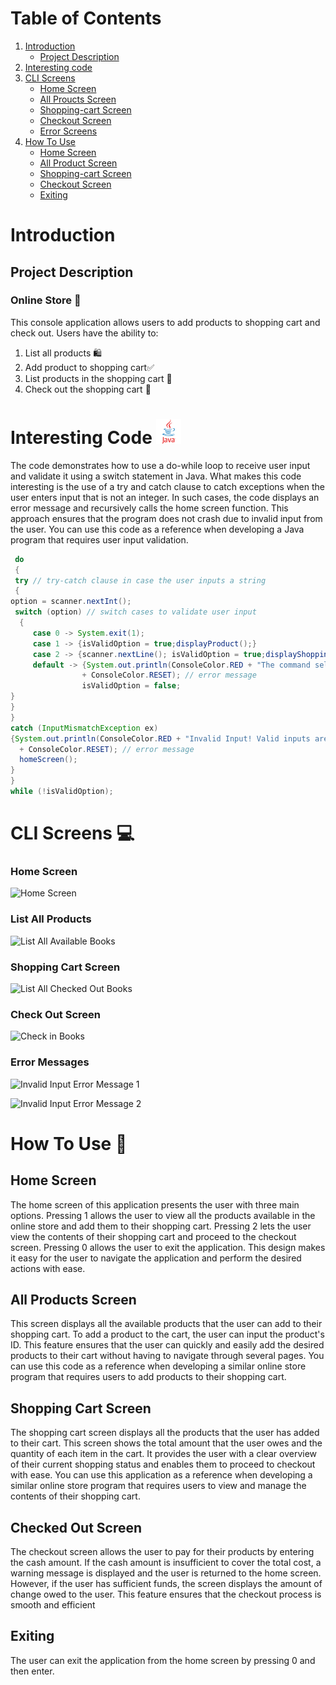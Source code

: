 # Table of Contents

1.  [Introduction](#introduction)
    -   [Project Description](#project-description)
2.  [Interesting code](#interesting-code)
3.  [CLI Screens](#cli)
    -   [Home Screen](#hs)
    -   [All Proucts Screen](#allPS)
    -  [Shopping-cart Screen](#sCS)
    -   [Checkout Screen](#cOS)
    -   [Error Screens](#eS)
4.  [How To Use](#howtouse)
    -   [Home Screen](#homeScreen)
    -   [All Product Screen](#allProductScreen)
    -  [Shopping-cart Screen](#shopping-CartScreen)
    -   [Checkout Screen](#checkoutScreen)
    - [Exiting](#exiting)
 # Introduction <a name="introduction"></a>
 ## Project Description <a name="project-description"></a>
### Online Store 🏪

This console application allows users to add products to shopping cart and check out. 
Users have the ability to:
1. List all products 🛍️
2. Add product to shopping cart✅
3. List products in the shopping cart 🛒
4. Check out the shopping cart 🏧
# Interesting Code <img src="https://github.com/devicons/devicon/blob/master/icons/java/java-original-wordmark.svg" title="Java" alt="Java" width="40" height="40"/><a name="interesting-code"></a>&nbsp;

The code demonstrates how to use a do-while loop to receive user input and validate it using a switch statement in Java. What makes this code interesting is the use of a try and catch clause to catch exceptions when the user enters input that is not an integer. In such cases, the code displays an error message and recursively calls the home screen function. This approach ensures that the program does not crash due to invalid input from the user. You can use this code as a reference when developing a Java program that requires user input validation.
```java
 do
 {
 try // try-catch clause in case the user inputs a string  
 {  
option = scanner.nextInt();  
 switch (option) // switch cases to validate user input  
  {  
	 case 0 -> System.exit(1);  
	 case 1 -> {isValidOption = true;displayProduct();}  
	 case 2 -> {scanner.nextLine(); isValidOption = true;displayShoppingCart();}
	 default -> {System.out.println(ConsoleColor.RED + "The command selected is invalid!"
				+ ConsoleColor.RESET); // error message  
				isValidOption = false; 
}  
}  
}  
catch (InputMismatchException ex)  
{System.out.println(ConsoleColor.RED + "Invalid Input! Valid inputs are integers between 0 - 2."  
  + ConsoleColor.RESET); // error message  
  homeScreen();  
}  
}  
while (!isValidOption);
```

# CLI Screens 💻 <a name="cli"></a>

### Home Screen <a name="hs"></a>

![Home Screen](images/HomeScreen.png)

### List All Products <a name="allPS"></a>

![List All Available Books](images/AvailableBooksScreen.png)


### Shopping Cart Screen <a name="sCS"></a>

![List All Checked Out Books](images/CheckedOutBooks.png)

### Check Out Screen <a name="cOS"></a>
![Check in Books](images/CheckInBooks.png)

### Error Messages <a name="eS"></a>

![Invalid Input Error Message 1](images/ErrorMessage.png)

![Invalid Input Error Message 2](images/ErrorMessage1.png)

# How To Use 📘<a name="howtouse"></a>

## Home Screen <a name="homeScreen"></a>
The home screen of this application presents the user with three main options. Pressing 1 allows the user to view all the products available in the online store and add them to their shopping cart. Pressing 2 lets the user view the contents of their shopping cart and proceed to the checkout screen. Pressing 0 allows the user to exit the application. This design makes it easy for the user to navigate the application and perform the desired actions with ease.
## All Products Screen <a name="allProductScreen"></a>
This screen displays all the available products that the user can add to their shopping cart. To add a product to the cart, the user can input the product's ID. This feature ensures that the user can quickly and easily add the desired products to their cart without having to navigate through several pages. You can use this code as a reference when developing a similar online store program that requires users to add products to their shopping cart.
## Shopping Cart Screen <a name="shopping-CartScreen"></a>
The shopping cart screen displays all the products that the user has added to their cart. This screen shows the total amount that the user owes and the quantity of each item in the cart. It provides the user with a clear overview of their current shopping status and enables them to proceed to checkout with ease. You can use this application as a reference when developing a similar online store program that requires users to view and manage the contents of their shopping cart.
##  Checked Out Screen <a name="checkoutScreen"></a>
The checkout screen allows the user to pay for their products by entering the cash amount. If the cash amount is insufficient to cover the total cost, a warning message is displayed and the user is returned to the home screen. However, if the user has sufficient funds, the screen displays the amount of change owed to the user. This feature ensures that the checkout process is smooth and efficient
## Exiting <a name="exiting"></a>
The user can exit the application from the home screen by pressing 0 and then enter.
